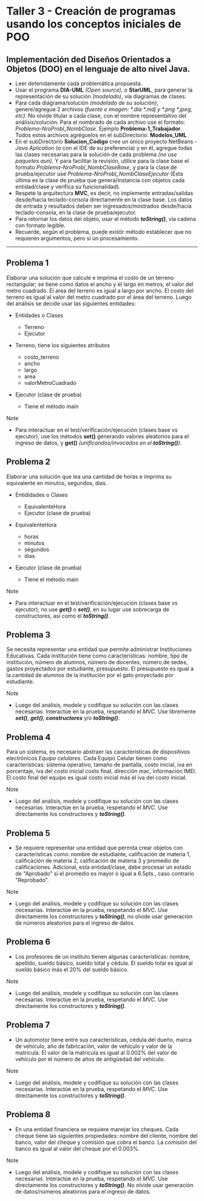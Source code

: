 # Taller 3 - Creación de programas usando los conceptos iniciales de POO

## Implementación ded Diseños Orientados a Objetos (DOO) en el lenguaje de alto nivel Java.

* Leer detenidamente cada problemática propuesta.
* Usar el programa **DIA-UML** _(Open source)_, o **StarUML**, para generar la representación de su solución _(modelado)_, vía diagramas de clases.
* Para cada diagrama/solución _(modelado de su solución)_, genere/agregue 2 archivos _(fuente e imagen: \*.dia \*.mdj y \*.png \*.jpeg, etc)_. No olvide titular a cada clase, con el nombre representativo del análisis/solución. Para el nombrado de cada archivo use el formato: _Problema-NroProbl_NombClase_. Ejemplo **Problema-1_Trabajador**. Todos estos archivos agréguelos en el subDirectorio: **Modelos_UML**
* En el subDirectorio **Solucion_Codigo** cree un único proyecto NetBeans - _Java Aplication_ (o con el IDE de su preferencia) y en él, agregue todas las clases necesarias para la solución de cada problema _(no use paquetes aun)_. Y para facilitar la revisión, utilice para la clase base el formato _Problema-NroProbl_NombClaseBase_, y para la clase de prueba/ejecutor use _Problema-NroProbl_NombClaseEjecutor_ (Ésta última es la clase de prueba que genera/instancia con objetos cada entidad/clase y verifica su funcionalidad). 
* Respete la arquitectura **MVC**, es decir, no implemente entradas/salidas desde/hacia teclado-consola directamente en la clase base. Los datos de entrada y resultados deben ser ingresados/mostrados desde/hacia teclado-consola, en la clase de prueba/ejecutor.
* Para retornar los datos del objeto, usar el método _**toString()**_, vía cadena con formato legible. 
* Recuerde, según el problema, puede existir método establecer que no requieren argumentos, pero si un procesamiento. 

___

## Problema 1

Elaborar una solución que calcule e imprima el costo de un terreno rectangular; se tiene como datos el ancho y el largo en metros; el valor del metro cuadrado. El area del terreno es igual a largo por ancho. El costo del terreno es igual al valor del metro cuadrado por el área del terreno. Luego del análisis se decide usar las siguientes entidades:

* Entidades o Clases
	* Terreno 
	* Ejecutor
	
* Terreno, tiene los siguientes atributos
	* costo_terreno
	* ancho
	* largo
	* area
	* valorMetroCuadrado
* Ejecutor (clase de prueba)
	* Tiene el método main

> [!Note]
> - Para interactuar en el test/verificación/ejecución (clases base vs ejecutor), use los métodos **set()** generando valores aleatorios para el ingreso de datos, y **get()** _(unificandos/invocados en el **toString()**)_.

## Problema 2

Elaborar una solución que lea una cantidad de horas e imprima su equivalente en minutos, segundos, días.

* Entididades o Clases
	* EquivalenteHora
	* Ejecutor (clase de prueba)
	
* EquivalenteHora
	* horas
	* minutos
	* segundos
	* dias
	
* Ejecutor (clase de prueba) 
	* Tiene el método main

> [!Note]
> - Para interactuar en el test/verificación/ejecución (clases base vs ejecutor), no use _**get()**_ o _**set()**_, en su lugar use sobrecarga de constructores, así como el _**toString()**_.

## Problema 3

Se necesita representar una entidad que permite administrar Instituciones Educativas. Cada institución tiene como características: nombre, tipo de institución, número de alumnos, número de docentes, número de sedes, gastos proyectados por estudiante, presupuesto. El presupuesto es igual a la cantidad de alumnos de la institución por el gato proyectado por estudiante.

> [!Note]
> - Luego del análisis, modele y codifique su solución con las clases necesarias. Interactúe en la prueba, respetando el _MVC_. Use libremente _**set()**_, _**get()**_, _**constructores**_ y/o _**toString()**_.

## Problema 4

Para un sistema, es necesario abstraer las características de dispositivos electrónicos _Equipo celulares_. Cada Equipo Celular tienen como características: sistema operativo, tamaño de pantalla, costo inicial, iva en porcentaje, iva del costo inicial costo final, dirección mac, información IMEI. El costo final del equipo es igual costo inicial más el iva del costo inicial. 

> [!Note]
> - Luego del análisis, modele y codifique su solución con las clases necesarias. Interactúe en la prueba, respetando el _MVC_. Use directamente los constructores y _**toString()**_. 

## Problema 5

* Se requiere representar una entidad que permita crear objetos con características como:  nombre de estudiante, calificación de materia 1, calificación de materia 2, calificación de materia 3 y promedio de calificaciones. Adicional, esta entidad/clase, debe procesar un estado de "Aprobado" si el promedio es mayor o igual a 6.5pts., caso contrario "Reprobado".

> [!Note]
> - Luego del análisis, modele y codifique su solución con las clases necesarias. Interactúe en la prueba, respetando el _MVC_. Use directamente los constructores y _**toString()**_, no olvide usar generación de números aleatorios para el ingreso de datos. 

## Problema 6

* Los profesores de un instituto tienen algunas características: nombre, apellido, sueldo básico, sueldo total y cédula. El sueldo total es igual al sueldo básico más el 20% del sueldo básico.

> [!Note]
> - Luego del análisis, modele y codifique su solución con las clases necesarias. Interactúe en la prueba, respetando el _MVC_. Use directamente los constructores y _**toString()**_. 

## Problema 7

* Un automotor tiene entre sus características, cédula del dueño, marca de vehículo, año de fabricación, valor de vehículo y valor de la matricula. El valor de la matricula es igual al 0.002% del valor de vehículo por el número de años de antigüedad del vehículo.

> [!Note]
> - Luego del análisis, modele y codifique su solución con las clases necesarias. Interactúe en la prueba, respetando el _MVC_. Use directamente los constructores y _**toString()**_. 

## Problema 8

* En una entidad financiera se requiere manejar los cheques. Cada cheque tiene las siguientes propiedades: nombre del cliente, nombre del banco, valor del cheque y comisión que cobra el banco. La comisión del banco es igual al valor del cheque por el 0.003%.

> [!Note]
> - Luego del análisis, modele y codifique su solución con las clases necesarias. Interactúe en la prueba, respetando el _MVC_. Use directamente los constructores y _**toString()**_. No olvide usar generación de datos/números aleatorios para el ingreso de datos. 
